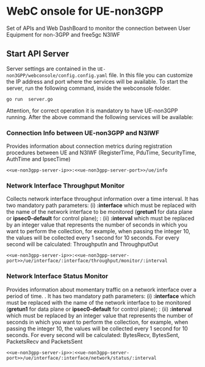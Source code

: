 # WebC onsole for UE-non3GPP
Set of APIs and Web DashBoard to monitor the connection between User Equipment for non-3GPP and free5gc N3IWF

## Start API Server
Server settings are contained in the ```UE-non3GPP/webconsole/config.config.yaml``` file. In this file you can customize the IP address and port where the services will be available. To start the server, run the following command, inside the webconsole folder.
```
go run  server.go
```
Attention, for correct operation it is mandatory to have UE-non3GPP running. After the above command the following services will be available:

### Connection Info between UE-non3GPP and N3IWF
Provides information about connection metrics during registration procedures between UE and N3IWF (RegisterTime, PduTime, SecurityTime, AuthTime and IpsecTime)
```
<<ue-non3gpp-server-ip>>:<<ue-non3gpp-server-port>>/ue/info
```

### Network Interface Throughput Monitor
Collects network interface throughput information over a time interval. It has two mandatory path parameters: (i) **:interface** which must be replaced with the name of the network interface to be monitored (__gretun1__ for data plane or __ipsec0-default__ for control plane); : (ii) **:interval** which must be replaced by an integer value that represents the number of seconds in which you want to perform the collection, for example, when passing the integer 10, the values will be collected every 1 second for 10 seconds. For every second will be calculated: ThroughputIn and ThroughputOut
```
<<ue-non3gpp-server-ip>>:<<ue-non3gpp-server-port>>/ue/interface/:interface/throughput/monitor/:interval
```

### Network Interface Status Monitor
Provides information about momentary traffic on a network interface over a period of time. . It has two mandatory path parameters: (i) **:interface** which must be replaced with the name of the network interface to be monitored (__gretun1__ for data plane or __ipsec0-default__ for control plane); : (ii) **:interval** which must be replaced by an integer value that represents the number of seconds in which you want to perform the collection, for example, when passing the integer 10, the values will be collected every 1 second for 10 seconds. For every second will be calculated: BytesRecv, BytesSent, PacketsRecv and PacketsSent
```
<<ue-non3gpp-server-ip>>:<<ue-non3gpp-server-port>>/ue/interface/:interface/network/status/:interval
```
